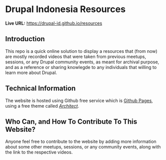 # Drupal Indonesia Resources

**Live URL:** https://drupal-id.github.io/resources

## Introduction
This repo is a quick online solution to display a resources that (from now) are mostly recorded videos that were taken from previous meetups, sessions, or any Drupal community events, as meant for archival purpose, and as a reference or sharing knowlegde to any individuals that willing to learn more about Drupal.

## Technical Information
The website is hosted using Github free service which is [Github Pages](https://pages.github.com/), using a free theme called *[Architect](//github.com/pages-themes/architect.git)*.

## Who Can, and How To Contribute To This Website?
Anyone feel free to contribute to the website by adding more information about some other meetups, sessions, or any community events, along with the link to the respective videos.

